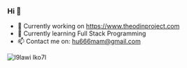 ### Hi 👋

- 🔭 Currently working on https://www.theodinproject.com
- 🌱 Currently learning Full Stack Programming
- 📫 Contact me on: hu666mam@gmail.com

![l9lawi lko7l](https://user-images.githubusercontent.com/113616559/190690566-a6ca3972-140f-4ad5-9a00-fae6db868c33.png)
